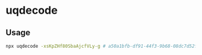 # uqdecode

## Usage

```sh
npx uqdecode -xsKpZHf80SbaAjcfVLy-g # a50a1bfb-df91-44f3-9b68-08dc7d52f2fa
```
